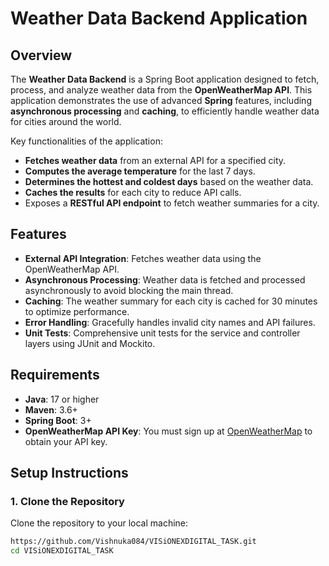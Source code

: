 # Weather Data Backend Application

## Overview

The **Weather Data Backend** is a Spring Boot application designed to fetch, process, and analyze weather data from the **OpenWeatherMap API**. This application demonstrates the use of advanced **Spring** features, including **asynchronous processing** and **caching**, to efficiently handle weather data for cities around the world.

Key functionalities of the application:
- **Fetches weather data** from an external API for a specified city.
- **Computes the average temperature** for the last 7 days.
- **Determines the hottest and coldest days** based on the weather data.
- **Caches the results** for each city to reduce API calls.
- Exposes a **RESTful API endpoint** to fetch weather summaries for a city.

## Features

- **External API Integration**: Fetches weather data using the OpenWeatherMap API.
- **Asynchronous Processing**: Weather data is fetched and processed asynchronously to avoid blocking the main thread.
- **Caching**: The weather summary for each city is cached for 30 minutes to optimize performance.
- **Error Handling**: Gracefully handles invalid city names and API failures.
- **Unit Tests**: Comprehensive unit tests for the service and controller layers using JUnit and Mockito.

## Requirements

- **Java**: 17 or higher
- **Maven**: 3.6+
- **Spring Boot**: 3+
- **OpenWeatherMap API Key**: You must sign up at [OpenWeatherMap](https://openweathermap.org/api) to obtain your API key.

## Setup Instructions

### 1. Clone the Repository
Clone the repository to your local machine:

```bash
https://github.com/Vishnuka084/VISiONEXDIGITAL_TASK.git
cd VISiONEXDIGITAL_TASK

